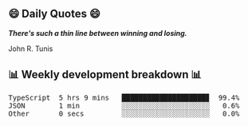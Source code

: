 ## 😄 Daily Quotes 😄

_**There's such a thin line between winning and losing.**_

John R. Tunis



## 📊 Weekly development breakdown 📊

<pre>TypeScript  5 hrs 9 mins   ████████████████████▊  99.4%
JSON        1 min          ░░░░░░░░░░░░░░░░░░░░░   0.6%
Other       0 secs         ░░░░░░░░░░░░░░░░░░░░░   0.0%</pre>